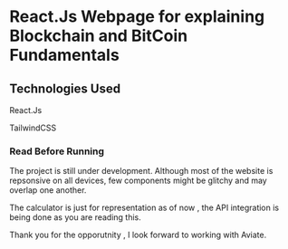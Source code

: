 # React.Js Webpage for explaining Blockchain and BitCoin Fundamentals 


## Technologies Used

React.Js

TailwindCSS


### Read Before Running
The project is still under development. Although most of the website is repsonsive on all devices, few components might be glitchy and may overlap one another. 

The calculator is just for representation as of now , the API integration is being done as you are reading this. 

Thank you for the opporutnity , I look forward to working with Aviate.

